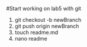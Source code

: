 #Start working on lab5 with git

1. git checkout -b newBranch
2. git push origin newBranch
3. touch readme.md
4. nano readme
